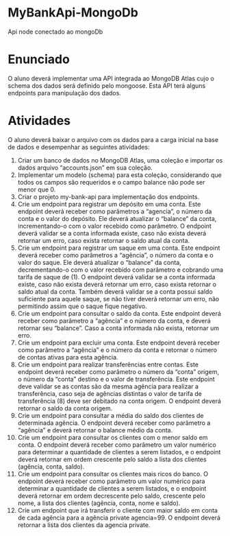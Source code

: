 # MyBankApi-MongoDb
Api node conectado ao mongoDb

# Enunciado
O aluno deverá implementar uma API integrada ao MongoDB Atlas cujo o schema dos
dados será definido pelo mongoose. Esta API terá alguns endpoints para manipulação dos
dados.

# Atividades
O aluno deverá baixar o arquivo com os dados para a carga inicial na base de dados e
desempenhar as seguintes atividades:
1. Criar um banco de dados no MongoDB Atlas, uma coleção e importar os dados
arquivo “accounts.json” em sua coleção.
2. Implementar um modelo (schema) para esta coleção, considerando que todos os
campos são requeridos e o campo balance não pode ser menor que 0.
3. Criar o projeto my-bank-api para implementação dos endpoints.
4. Crie um endpoint para registrar um depósito em uma conta. Este endpoint deverá
receber como parâmetros a “agencia”, o número da conta e o valor do depósito. Ele
deverá atualizar o “balance” da conta, incrementando-o com o valor recebido como
parâmetro. O endpoint deverá validar se a conta informada existe, caso não exista
deverá retornar um erro, caso exista retornar o saldo atual da conta.
5. Crie um endpoint para registrar um saque em uma conta. Este endpoint deverá
receber como parâmetros a “agência”, o número da conta e o valor do saque. Ele
deverá atualizar o “balance” da conta, decrementando-o com o valor recebido com
parâmetro e cobrando uma tarifa de saque de (1). O endpoint deverá validar se a
conta informada existe, caso não exista deverá retornar um erro, caso exista retornar
o saldo atual da conta. Também deverá validar se a conta possui saldo suficiente
para aquele saque, se não tiver deverá retornar um erro, não permitindo assim que
o saque fique negativo.
6. Crie um endpoint para consultar o saldo da conta. Este endpoint deverá receber
como parâmetro a “agência” e o número da conta, e deverá retornar seu “balance”.
Caso a conta informada não exista, retornar um erro.
7. Crie um endpoint para excluir uma conta. Este endpoint deverá receber como
parâmetro a “agência” e o número da conta e retornar o número de contas ativas
para esta agência.
8. Crie um endpoint para realizar transferências entre contas. Este endpoint deverá
receber como parâmetro o número da “conta” origem, o número da “conta” destino e
o valor de transferência. Este endpoint deve validar se as contas são da mesma
agência para realizar a transferência, caso seja de agências distintas o valor de tarifa
de transferência (8) deve ser debitado na conta origem. O endpoint deverá retornar
o saldo da conta origem.
9. Crie um endpoint para consultar a média do saldo dos clientes de determinada
agência. O endpoint deverá receber como parâmetro a “agência” e deverá retornar
o balance médio da conta.
10. Crie um endpoint para consultar os clientes com o menor saldo em conta. O endpoint
deverá receber como parâmetro um valor numérico para determinar a quantidade de
clientes a serem listados, e o endpoint deverá retornar em ordem crescente pelo
saldo a lista dos clientes (agência, conta, saldo).
11. Crie um endpoint para consultar os clientes mais ricos do banco. O endpoint deverá
receber como parâmetro um valor numérico para determinar a quantidade de clientes
a serem listados, e o endpoint deverá retornar em ordem decrescente pelo saldo,
crescente pelo nome, a lista dos clientes (agência, conta, nome e saldo).
12. Crie um endpoint que irá transferir o cliente com maior saldo em conta de cada
agência para a agência private agencia=99. O endpoint deverá retornar a lista dos
clientes da agencia private.
